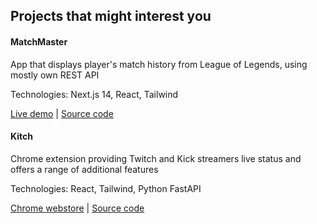 ## Projects that might interest you 

<h4>MatchMaster</h4>
<p>App that displays player's match history from League of Legends, using mostly own REST API</p>
<p>Technologies: Next.js 14, React, Tailwind</p>
<a href="https://league-match-history.vercel.app/">Live demo</a> | <a href="https://github.com/Jckpt/league-match-history">Source code</a>

<h4>Kitch</h4>
<p>Chrome extension providing Twitch and Kick streamers live status and offers a range of additional features</p>
<p>Technologies: React, Tailwind, Python FastAPI</p>
<a href="https://chromewebstore.google.com/detail/afinpfknmmcbkmbgjcoljffonbmkccnl?hl=en">Chrome webstore</a> | <a href="https://github.com/Jckpt/kitch">Source code</a>

